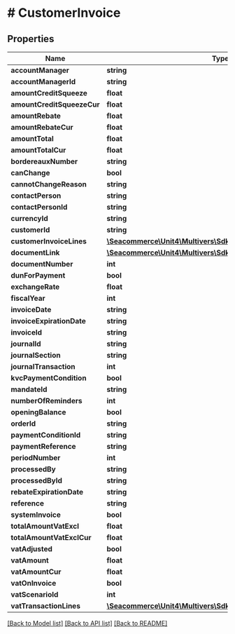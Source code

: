 # # CustomerInvoice

## Properties

Name | Type | Description | Notes
------------ | ------------- | ------------- | -------------
**accountManager** | **string** |  | [optional] 
**accountManagerId** | **string** |  | [optional] 
**amountCreditSqueeze** | **float** |  | [optional] 
**amountCreditSqueezeCur** | **float** |  | [optional] 
**amountRebate** | **float** |  | [optional] 
**amountRebateCur** | **float** |  | [optional] 
**amountTotal** | **float** |  | [optional] 
**amountTotalCur** | **float** |  | [optional] 
**bordereauxNumber** | **string** |  | [optional] 
**canChange** | **bool** |  | [optional] 
**cannotChangeReason** | **string** |  | [optional] 
**contactPerson** | **string** |  | [optional] 
**contactPersonId** | **string** |  | [optional] 
**currencyId** | **string** |  | [optional] 
**customerId** | **string** |  | 
**customerInvoiceLines** | [**\Seacommerce\Unit4\Multivers\Sdk\Model\CustomerInvoiceLine[]**](CustomerInvoiceLine.md) |  | [optional] 
**documentLink** | [**\Seacommerce\Unit4\Multivers\Sdk\Model\DocumentLink**](DocumentLink.md) |  | [optional] 
**documentNumber** | **int** |  | [optional] 
**dunForPayment** | **bool** |  | [optional] 
**exchangeRate** | **float** |  | [optional] 
**fiscalYear** | **int** |  | 
**invoiceDate** | **string** |  | 
**invoiceExpirationDate** | **string** |  | [optional] 
**invoiceId** | **string** |  | [optional] 
**journalId** | **string** |  | 
**journalSection** | **string** |  | [optional] 
**journalTransaction** | **int** |  | 
**kvcPaymentCondition** | **bool** |  | [optional] 
**mandateId** | **string** |  | [optional] 
**numberOfReminders** | **int** |  | [optional] 
**openingBalance** | **bool** |  | [optional] 
**orderId** | **string** |  | [optional] 
**paymentConditionId** | **string** |  | 
**paymentReference** | **string** |  | [optional] 
**periodNumber** | **int** |  | 
**processedBy** | **string** |  | [optional] 
**processedById** | **string** |  | [optional] 
**rebateExpirationDate** | **string** |  | [optional] 
**reference** | **string** |  | [optional] 
**systemInvoice** | **bool** |  | [optional] 
**totalAmountVatExcl** | **float** |  | [optional] 
**totalAmountVatExclCur** | **float** |  | [optional] 
**vatAdjusted** | **bool** |  | [optional] 
**vatAmount** | **float** |  | [optional] 
**vatAmountCur** | **float** |  | [optional] 
**vatOnInvoice** | **bool** |  | [optional] 
**vatScenarioId** | **int** |  | [optional] 
**vatTransactionLines** | [**\Seacommerce\Unit4\Multivers\Sdk\Model\VatTransactionLine[]**](VatTransactionLine.md) |  | [optional] 

[[Back to Model list]](../../README.md#documentation-for-models) [[Back to API list]](../../README.md#documentation-for-api-endpoints) [[Back to README]](../../README.md)


